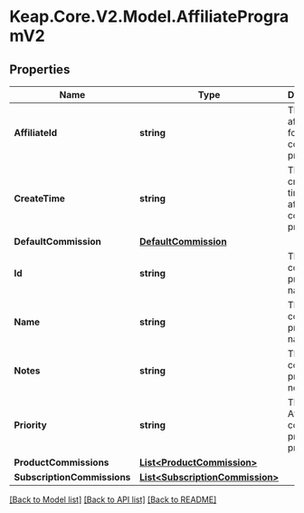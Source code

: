 # Keap.Core.V2.Model.AffiliateProgramV2

## Properties

Name | Type | Description | Notes
------------ | ------------- | ------------- | -------------
**AffiliateId** | **string** | The affiliate_Id for Affiliate commission program | [optional] 
**CreateTime** | **string** | The created time of affiliate commission program | [optional] 
**DefaultCommission** | [**DefaultCommission**](DefaultCommission.md) |  | [optional] 
**Id** | **string** | The affiliate commission program name | [optional] 
**Name** | **string** | The affiliate commission program name | [optional] 
**Notes** | **string** | The affiliate commission program notes | [optional] 
**Priority** | **string** | The Affiliate commission program priority | [optional] 
**ProductCommissions** | [**List&lt;ProductCommission&gt;**](ProductCommission.md) |  | [optional] 
**SubscriptionCommissions** | [**List&lt;SubscriptionCommission&gt;**](SubscriptionCommission.md) |  | [optional] 

[[Back to Model list]](../README.md#documentation-for-models) [[Back to API list]](../README.md#documentation-for-api-endpoints) [[Back to README]](../README.md)

